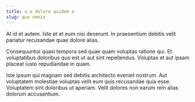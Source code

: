```yaml
---
title: a a dolore quidem a
slug: quo omnis
---
```


At id et autem. Iste et et eum nisi deserunt. In praesentium debitis velit pariatur recusandae quae dolore alias.

Consequuntur quasi tempora sed quae quam voluptas ratione qui. Et voluptatibus doloribus quo est ut aut sint repellendus. Voluptas et aut ipsam placeat iusto repudiandae in quam.

Iste ipsum qui magnam sed debitis architecto eveniet nostrum. Aut voluptatem molestiae voluptas velit eum quis recusandae quia esse. Voluptatem sint doloribus ut aperiam. Velit dolores non earum rem alias dolorum accusantium.
